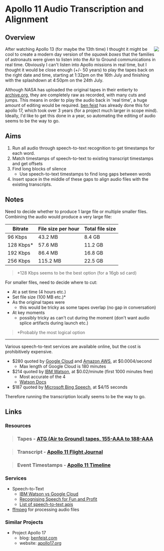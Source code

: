 # Apollo 11 Audio Transcription and Alignment
## Overview

<img align="right" src="https://upload.wikimedia.org/wikipedia/commons/thumb/2/27/Apollo_11_insignia.png/238px-Apollo_11_insignia.png">

After watching Apollo 13 (for maybe the 13th time) I thought it might be cool to create a modern day version of the *squawk boxes* that the families of astronauts were given to listen into the Air to Ground communications in real time. Obviously I can't listen into Apollo missions in real time, but I thought it would be close enough (+/- 50 years) to play the tapes back on the right date and time, starting at 1:32pm on the 16th July and finishing with the splashdown at 4:50pm on the 24th July.

Although NASA has uploaded the original tapes in their entierty to [archive.org](https://archive.org/details/Apollo11Audio), they are completely raw as recorded, with many cuts and jumps. This means in order to play the audio back in 'real time', a huge amount of editing would be required.  [ben feist](http://benfeist.com/project-apollo-17/) has already done this for apollo 17, which took over 3 years (for a project much larger in scope mind). Ideally, I'd like to get this done in a year, so automating the editing of audio seems to be the way to go.

## Aims

1. Run all audio through speech-to-text recognition to get timestamps for each word.
2. Match timestamps of speech-to-text to existing transcript timestamps and get offsets
3. Find long blocks of silence
    - Use speech-to-text timestamps to find long gaps between words
4. Insert space in the middle of these gaps to align audio files with the existing transcripts.

## Notes

Need to decide whether to produce 1 large file or multiple smaller files. Combining the audio would produce a very large file:

|Bitrate  |File size per hour|Total file size|
|-------- |------------------|---------------|
|96 Kbps  |43.2 MB           |8.4 GB         |
|128 Kbps*|57.6 MB           |11.2 GB        |
|192 Kbps |86.4 MB           |16.8 GB        |
|256 Kbps |115.2 MB          |22.5 GB        |

> *128 Kbps seems to be the best option (for a 16gb sd card)

For smaller files, need to decide where to cut:
- At a set time (4 hours etc.)
- Set file size (100 MB etc.)*
- As the original tapes were
    - this would be tricky as some tapes overlap (no gap in conversation)
- At key moments
    - possibly tricky as can't cut during the moment (don't want audio splice artifacts during launch etc.)

> *Probably the most logical option

***

Various speech-to-text services are available online, but the cost is prohibitively expensive.

- $280 quoted by [Google Cloud](https://cloud.google.com/speech-to-text/) and [Amazon AWS](https://aws.amazon.com/transcribe/), at $0.0004/second
    - Max length of Google Cloud is 180 minutes
- $214 quoted by [IBM Watson](https://www.ibm.com/watson/services/speech-to-text/), at $0.02/minute (first 1000 minutes free)
    - Most accurate of the 4
    - [Watson Docs](https://www.ibm.com/watson/developercloud/speech-to-text/api/v1/curl.html?curl#introduction)
- $187 quoted by [Microsoft Bing Speech](https://azure.microsoft.com/en-us/services/cognitive-services/speech/), at $4/15 seconds

Therefore running the transcription locally seems to be the way to go.

## Links

### Resources

> ### Tapes - [ATG (Air to Ground) tapes, 155-AAA to 188-AAA](https://archive.org/details/Apollo11Audio)

> ### Transcript - [Apollo 11 Flight Journal](https://history.nasa.gov/afj/ap11fj/index.html)

> ### Event Timestamps - [Apollo 11 Timeline](https://history.nasa.gov/SP-4029/Apollo_11i_Timeline.htm)

### Services

- Speech-to-Text
    - [IBM Watson vs Google Cloud](https://dague.net/2017/06/12/comparing-speech-recognition-for-transcripts/)
    - [Recognising Speech for Fun and Profit](https://blog.rebased.pl/2016/12/08/speech-recognition-1.html)
    - [List of speech-to-text apis](https://www.programmableweb.com/category/all/apis?keyword=speech%20recognition)
- [ffmpeg](https://www.ffmpeg.org/download.html) for processing audio files 

### Similar Projects
- Project Apollo 17
    - blog:  [benfeist.com](http://benfeist.com/project-apollo-17/)
    - website: [apollo17.org](http://apollo17.org)
